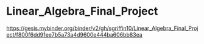 # Linear_Algebra_Final_Project

https://gesis.mybinder.org/binder/v2/gh/sgriffin10/Linear_Algebra_Final_Project/f800f6dd91ee7b5a73a4d9600e444ba606bb83ea
